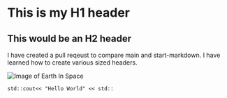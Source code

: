 # This is my H1 header
## This would be an H2 header


I have created a pull reqeust to compare main and start-markdown. I have learned how to create various sized headers. 

![Image of Earth In Space](https://cdn.pixabay.com/photo/2017/01/19/08/51/earth-1991799_960_720.png)

```
std::cout<< "Hello World" << std::
```
